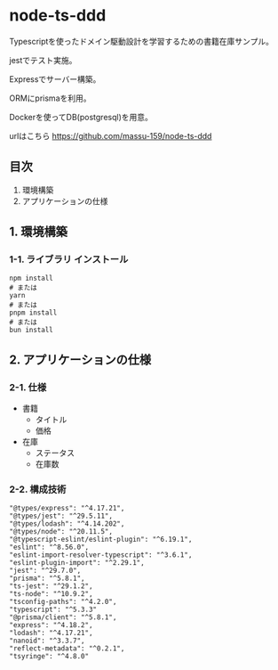 # node-ts-ddd

Typescriptを使ったドメイン駆動設計を学習するための書籍在庫サンプル。

jestでテスト実施。

Expressでサーバー構築。

ORMにprismaを利用。

Dockerを使ってDB(postgresql)を用意。

urlはこちら
https://github.com/massu-159/node-ts-ddd


## 目次
1. 環境構築
2. アプリケーションの仕様

## 1. 環境構築

### 1-1. ライブラリ インストール

```
npm install
# または
yarn
# または
pnpm install
# または
bun install
```

## 2. アプリケーションの仕様

### 2-1. 仕様
- 書籍
  - タイトル
  - 価格
- 在庫
  - ステータス
  - 在庫数

### 2-2. 構成技術
    "@types/express": "^4.17.21",
    "@types/jest": "^29.5.11",
    "@types/lodash": "^4.14.202",
    "@types/node": "^20.11.5",
    "@typescript-eslint/eslint-plugin": "^6.19.1",
    "eslint": "^8.56.0",
    "eslint-import-resolver-typescript": "^3.6.1",
    "eslint-plugin-import": "^2.29.1",
    "jest": "^29.7.0",
    "prisma": "^5.8.1",
    "ts-jest": "^29.1.2",
    "ts-node": "^10.9.2",
    "tsconfig-paths": "^4.2.0",
    "typescript": "^5.3.3"
    "@prisma/client": "^5.8.1",
    "express": "^4.18.2",
    "lodash": "^4.17.21",
    "nanoid": "^3.3.7",
    "reflect-metadata": "^0.2.1",
    "tsyringe": "^4.8.0"
